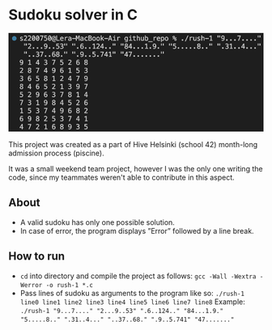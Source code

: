 # Sudoku solver in C

![screenshot](screenshot.png)

This project was created as a part of Hive Helsinki (school 42) month-long admission process (piscine).

It was a small weekend team project, however I was the only one writing the code, since my teammates weren't able to contribute in this aspect.

## About

- A valid sudoku has only one possible solution.
- In case of error, the program displays ”Error” followed by a line break.

## How to run

- `cd` into directory and compile the project as follows: `gcc -Wall -Wextra -Werror -o rush-1 *.c`
- Pass lines of sudoku as arguments to the program like so: `./rush-1 line0 line1 line2 line3 line4 line5 line6 line7 line8`
  Example: `./rush-1 "9...7...." "2...9..53" ".6..124.." "84...1.9." "5.....8.." ".31..4..." "..37..68." ".9..5.741" "47......."`
